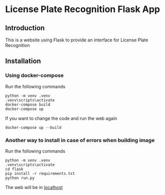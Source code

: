 # License Plate Recognition Flask App
## Introduction
This is a website using Flask to provide an interface for License Plate Recognition
## Installation
### Using docker-compose
Run the following commands
```
python -m venv .venv
.venv\scripts\activate
docker-compose build
docker-compose up
```
If you want to change the code and run the web again
```
docker-compose up --build
```
### Another way to install in case of errors when building image
Run the following commands
```
python -m venv .venv
.venv\scripts\activate
cd flask
pip install -r requirements.txt
python run.py
```
The web will be in [localhost](http://127.0.0.1:8080/)
